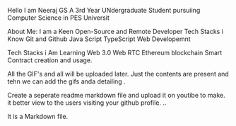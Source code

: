 Hello I am Neeraj GS
A 3rd Year UNdergraduate Student pursuiing Computer Science in PES Universit

About Me:
I am a Keen Open-Source and Remote Developer 
Tech Stacks i Know
  Git and Github
  Java Script
  TypeScript 
  Web Developemnt
  
  Tech Stacks i Am Learning
    Web 3.0
    Web RTC
    Ethereum blockchain
    Smart Contract creation and usage.
    
    
All the GIF's and all will be uploaded later.
Just the contents are present and tehn we can add the gifs anda detailing .

Create a seperate readme markdown file and upload it on youtibe to make. it better view to the users visiting your github profile.
..

It is a Markdown file.



